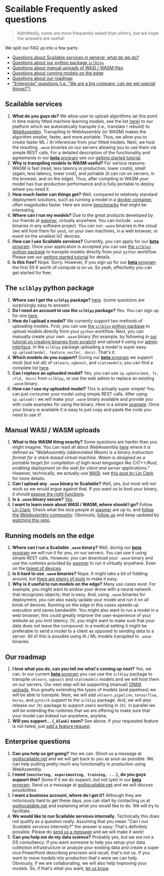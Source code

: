 # Scailable Frequently asked questions
> Admittedly, some are more frequently asked than others, but we hope the answers are useful!

We split our FAQ up into a few parts:

* [Questions about Scailable services in general; what do we do?](#general)
* [Questions about our python package `sclblpy`](#sclblpy)
* [Questions about manual uploads of WASI / WASM files](#wasi-upload)
* [Questions about running models on the edge](#edge)
* [Questions about our roadmap](#roadmap)
* ["Enterprise" questions (i.e. "We are a big company, can we get special things?")](#enterprise)

<a name="general"></a>
## Scailable services

  1. <b>What do you guys do?</b> We allow user to upload algorithms (at this point in time mainly fitted machine learning models, see the list [here](https://pypi.org/project/sclblpy/)) to our platform which we automatically transpile (i.e., translate / rebuild) to [WebAssembly](https://webassembly.org). Transpiling to WebAssembly (or WASM) makes the algorithm smaller, faster, and more portable. Thus, we allow you to create faster ML / AI inferences from your fitted models. Next, we host the resulting `.wasm` binaries on our servers allowing you to use them via simple REST calls. For a detailed description of the functionality and agreements in our [**beta** program](https://admin.sclbl.net/signup.html?access-code=GITHUB-FAQ) see our [getting started tutorial](https://github.com/scailable/sclbl-tutorials/tree/master/sclbl-101-getting-started).
  2. <b>Why is transpiling models to WASM useful?</b> For various reasons: WASM is fast (read, less latency in production, lower costs), small (again, less latency, lower cost), and portable (it can run on servers, in the browser, and on the edge). Thus, after compiling to WASM your model has true production performance and is fully portable to deploy where you need it.
  3. <b>How much faster can things get?</b> Well, compared to relatively standard deployment solutions, such as running a model in a [docker container](https://towardsdatascience.com/deploying-a-scikit-learn-model-on-aws-using-sklearn-estimators-local-jupyter-notebooks-and-the-d94396589498), often magnitudes faster. Here are some [benchmarks](https://www.scailable.net/demo/bench/) that might be interesting. 
  4. <b>Where can I run my models?</b> Due to the great products developed by our friends at [wasmer](https://wasmer.io), virtually anywhere. You can include `.wasm` binaries in any software project. You can run `.wasm` binaries in the cloud (we will host them for you), on your own machines, in a web browser, or event on the smallest IoT devices.
  5. <b>How can I use Scailable services?</b> Currently, you can apply for our [**beta** program](https://admin.sclbl.net/signup.html?access-code=GITHUB-FAQ). Once your application is accepted you can use [the `sclblpy` python package](https://pypi.org/project/sclblpy/) to transpile models directly from your `python` workflow. Please see our [getting started tutorial](https://github.com/scailable/sclbl-tutorials/tree/master/sclbl-101-getting-started) for details. 
  6. <b>Is this free?</b> Nope. Sorry. However, if you sign up for our [**beta** program](https://admin.sclbl.net/signup.html?access-code=GITHUB-FAQ) the first 50 &euro; worth of compute is on us. So yeah, effectively you can get started for free.

<a name="sclblpy"></a>
## The `sclblpy` python package

  1. <b>Where can I get the `sclblpy` package?</b> [here](https://pypi.org/project/sclblpy/). (some questions are surprisingly easy to answer)
  2. <b>Do I need an account to use the `sclblpy` package?</b> Yes. You can sign up for one [here](https://admin.sclbl.net/signup.html?access-code=GITHUB-FAQ).
  3. <b>How do I upload a model?</b> We currently support two methods of uploading models. First, you can use [the `sclblpy` python package](https://pypi.org/project/sclblpy/) to upload models directly from your `python` workflow. Next, you can manually create your own `.wasm` binary (for example, by following in [our tutorial on creating binaries from scratch](https://github.com/scailable/sclbl-tutorials/blob/master/sclbl-create-your-own-wasm/README.md)) and upload it using our [admin interface](https://admin.sclbl.net/upload.html). In the `sclblpy` package uploading a model is super easy: `sp.upload(model, feature_vector, docs)`. That's it.
  4. <b>Which models do you support?</b> During our [**beta** program](https://admin.sclbl.net/signup.html?access-code=GITHUB-FAQ) we support most (but not all) of `sklearn`, `xgboost`, and `statsmodels`; you can find a complete list [here](https://pypi.org/project/sclblpy/).
  5. <b>Can I replace an uploaded model?</b> Yes, you can use `sp.update(mod, fv, cfid, docs)` from `sclblpy`, or use the web admin to replace an existing `.wasm` binary. 
  6. <b>How can I use my uploaded model?</b> This is actually super simple! You can just consumer your model using simple REST calls. After using `sp.upload()` we will make your `.wasm` binary available and provide you with code examples for using the binary. Here is a simple [example](https://admin.sclbl.net/run.html?cfid=45017963-8536-11ea-9efc-9600004e79cc&exin=%5B%5B0.0,%201.0,%200.0,%200.0,%201.0,%200.0,%200.0,%201.0,%201.0,%200.0,%200.0,%200.0,%203.0,%201.0,%200.0,%200.0,%200.0,%2028.0,%200.0,%201.0,%200.0%5D%5D). Once your binary is available it is easy to just copy and paste the code you need to use it!

<a name="wasi-upload"></a>
## Manual WASI / WASM uploads

  1. <b>What is this WASM thing exactly?</b> Some questions are harder than you might imagine. You can read all about WebAssembly [here](https://webassembly.org) where it is defined as _"WebAssembly (abbreviated Wasm) is a binary instruction format for a stack-based virtual machine. Wasm is designed as a portable target for compilation of high-level languages like C/C++/Rust, enabling deployment on the web for client and server applications."_ However, technically, we actually use [WASI](https://wasi.dev); see [this post by Lin Clark](https://hacks.mozilla.org/2019/03/standardizing-wasi-a-webassembly-system-interface/) for more details.
  2. <b>Can I upload any `.wasm` binary to Scailable?</b> Well, yes, but most will not work so we would argue against that. If you want us to host your binary, it should [expose the right functions](https://github.com/scailable/sclbl-tutorials/blob/master/sclbl-create-your-own-wasm/README.md#exported_functions).
  3. <b>Is a `.wasm` binary secure?</b> [Yes](https://webassembly.org/docs/security/). 
  4. <b>I want to learn more about WASI / WASM, where should I go?</b> Follow [Lin Clark](https://twitter.com/linclark). Check what the nice people at [wasmer](https://wasmer.io) are up to, and [follow the WebAssembly community](https://www.w3.org/community/webassembly/). Obviously, [follow us](https://twitter.com/scailable) and keep updated by [watching this repo](https://github.com/scailable/sclbl-tutorials).

<a name="edge"></a>
## Running models on the edge

  1. <b>Where can I run a Scailable `.wasm` binary?</b> Well, during our [**beta** program](https://admin.sclbl.net/signup.html?access-code=GITHUB-FAQ) we will run it for you, on our servers. You can use it using simple REST calls. However, you can download your `.wasm` binary and use the runtimes provided by [wasmer](https://wasmer.io) to run it virtually anywhere. Even on the [tiniest of devices](https://www.scailable.net/demo/bench/).
  2. <b>Is it hard to use `.wasm` binaries?</b> Nope. It might take a bit of fiddling around, but [there are plenty of tools](https://wasmer.io) to make it easy.
  3. <b>Why is it useful to run models on the edge?</b> Many use cases exist. For example, you might want to endow your drone with a neural network that recognizes objects; that is easy. And, using `.wasm` binaries for deployment, you can also easily update your model and run it on all kinds of devices. Running on the edge in this cases speeds up execution and saves bandwidth. You might also want to run a model in a web browser; this could greatly improve the user-experience of your website as you limit latency. Or, you might want to make sure that your data does not leave the compound: in a medical setting it might be preferable to send a model to a client as opposed to sending data to a server. All of this is possible using AI / ML models transpiled to `.wasm` binaries.

<a name="roadmap"></a>
## Our roadmap

  1. <b>I love what you do, can you tell me what's coming up next?</b> Yes, we can. In our current [**beta** program](https://admin.sclbl.net/signup.html?access-code=GITHUB-FAQ) you can use the `sclblpy` package to transpile `sklearn`, `xgboost` and `statsmodels` models and we will host them on our servers. Our next step will be supporting (manual) [ONNX uploads](https://onnx.ai), thus greatly extending the types of models (and pipelines) we will be able to transpile. Next, we will add `sklearn.pipeline`, `tensorflow`, `keras`, and `pytorch` support to the `sclblpy` package. And, we will also release our `[R]` package to support users working in `[R]`. In parallel we will be extending the runtimes that we are offering to make sure that your model can indeed run anywhere, anytime. 
  2. <b>Will you support... `{_blank}` soon?</b> See above. If your requested feature is not listed, just [add a feature request](https://github.com/scailable/sclbl-tutorials/issues/new).

<a name="enterprise"></a>
## Enterprise questions

  1. <b>Can you help us get going?</b> Yes we can. Shoot us a message at [go@scailable.net](go@scailable.net) and we will get back to you as soon as possible. We can help putting pretty much any functionality in production using WebAssembly.
  2. <b>I need `{monitoring, experimenting, training, ...}`, do you guys support this?</b> Some if it we do support, but not (yet) in our [**beta** program](https://admin.sclbl.net/signup.html?access-code=GITHUB-FAQ-ENT). Send us a message at [go@scailable.net](go@scailable.net) and we will discuss possibilities.
  3. <b>I want a business account, where do I get it?</b> Although they are notoriously hard to get these days, you can start by contacting us at [go@scailable.net](go@scailable.net) and explaining what you would like to do. We will try to facilitate.
  4. <b>We would like to run Scailable services internally.</b> Technically this does not qualify as a question really. Assuming that you mean _"Can I run Scailable services internally?"_ the answer is easy: That's definitely possible. Please do [send us a message](go@scailable.net) and we will make it work!
  5. <b>Can you help me do my data science?</b> Probably yes, but we are not a DS consultancy. If you want someone to help you setup your data collection infrastructure or analyze your existing data and create a super nice PowerPoint describing precision and recall, that's not us. If you want to move models into production that's were we can help. Obviously, if we are collaborating, we will also help improving your models. So, if that's what you want, [let us know](go@scailable.net).
